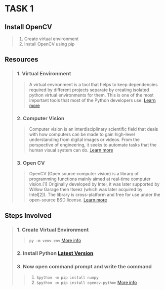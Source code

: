 # TASK 1

## Install OpenCV
>1. Create virtual environment
>2. Install OpenCV using pip

## Resources
>### 1. Virtual Environment
>>A virtual environment is a tool that helps to keep dependencies required by different projects separate by creating isolated python virtual environments for them. This is one of the most important tools that most of the Python developers use. [Learn more](https://www.geeksforgeeks.org/python-virtual-environment/)
>### 2. Computer Vision
>>Computer vision is an interdisciplinary scientific field that deals with how computers can be made to gain high-level understanding from digital images or videos. From the perspective of engineering, it seeks to automate tasks that the human visual system can do. [Learn more](https://en.wikipedia.org/wiki/Computer_vision)
>### 3. Open CV
>>OpenCV (Open source computer vision) is a library of programming functions mainly aimed at real-time computer vision.[1] Originally developed by Intel, it was later supported by Willow Garage then Itseez (which was later acquired by Intel[2]). The library is cross-platform and free for use under the open-source BSD license. [Learn more](https://en.wikipedia.org/wiki/OpenCV)

## Steps Involved
>### 1. Create Virtual Environment
>>`py -m venv env` [More info](https://packaging.python.org/guides/installing-using-pip-and-virtual-environments/)
>### 2. Install Python [Latest Version](https://www.python.org/downloads/)
>### 3. Now open command prompt and write the command
>>1. `$python -m pip install numpy`
>>2. `$python -m pip install opencv-python`
>>[More info](https://solarianprogrammer.com/2016/09/17/install-opencv-3-with-python-3-on-windows/)
